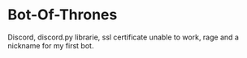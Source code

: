 # Bot-Of-Thrones
Discord, discord.py librarie, ssl certificate unable to work, rage and a nickname for my first bot.

